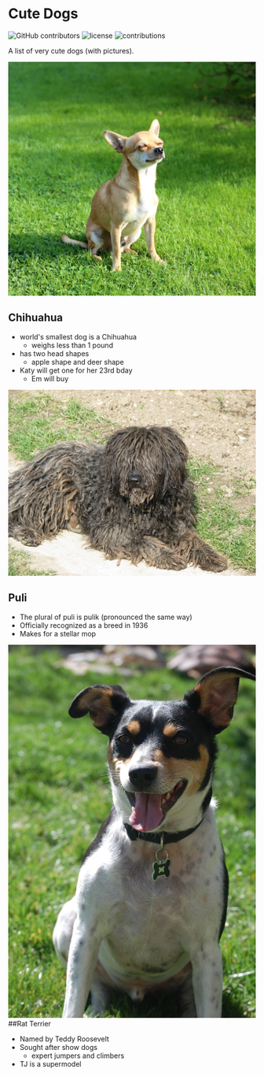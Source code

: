 # Cute Dogs

![GitHub contributors](https://img.shields.io/github/contributors/katycaballeros/cute-dogs.svg?style=flat-square)
![license](https://img.shields.io/github/license/katycaballeros/cute-dogs.svg?style=flat-square)
![contributions](https://img.shields.io/badge/contributions-welcome-brightgreen.svg?style=flat-square)


A list of very cute dogs (with pictures).

![sunbathing-chihuahua](images/sunbathing-chihuahua.jpg)
## Chihuahua
- world's smallest dog is a Chihuahua
  - weighs less than 1 pound
- has two head shapes
  - apple shape and deer shape
- Katy will get one for her 23rd bday
  - Em will buy

![sunbathing-puli](images/sunbathing-puli.jpg)
## Puli
- The plural of puli is pulik (pronounced the same way)
- Officially recognized as a breed in 1936
- Makes for a stellar mop

![sunbathing-ratterrier](images/sunbathing-ratterrier.jpg)
##Rat Terrier
- Named by Teddy Roosevelt
- Sought after show dogs
  - expert jumpers and climbers
- TJ is a supermodel
